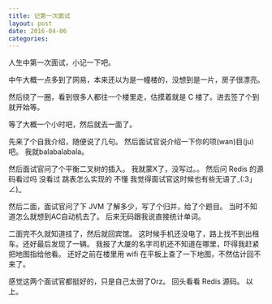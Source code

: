 ```yaml
---
title: 记第一次面试
layout: post
date: 2016-04-06
categories: 
---
```


人生中第一次面试，小记一下吧。

中午大概一点多到了网易，本来还以为是一幢楼的，没想到是一片，房子很漂亮。

然后绕了一圈，看到很多人都往一个楼里走，估摸着就是 C 楼了。进去签了个到就开始等。

等了大概一个小时吧，然后就去一面了。

先来了个自我介绍，随便说了几句。
然后面试官说介绍一下你的项(wan)目(ju)吧。
我就balabalabala。

然后面试官问了个平衡二叉树的插入。
我就蒙X了，没写过。。
然后问 Redis 的源码看过吗
没看过
跳表怎么实现的
不懂
我觉得面试官这时候也有些无语了_(:3」∠)_

然后二面，面试官问了下 JVM 了解多少，写了个归并，给了个题目。
当时不知道怎么就想到AC自动机去了。
后来无码跟我说直接统计单词。

二面完不久就知道挂了，然后就回宾馆。
这时候手机还没电了，路上找不到出租车。还好最后发现了一辆。
我报了大厦的名字司机还不知道在哪里，吓得我赶紧把地图指给他看。
还好之前在楼里用 wifi 在平板上查了一下地图，不然估计回不来了。

感觉这两个面试官都挺好的，只是自己太弱了Orz。
回头看看 Redis 源码。
以上。
